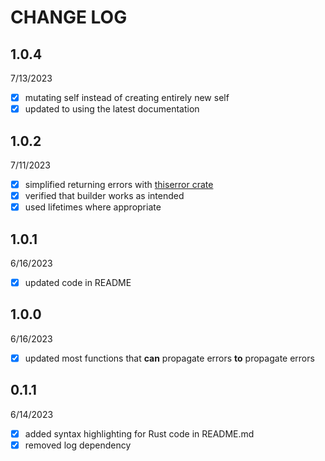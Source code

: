 # CHANGE LOG

## 1.0.4

7/13/2023

- [x] mutating self instead of creating entirely new self
- [x] updated to using the latest documentation

## 1.0.2

7/11/2023

- [x] simplified returning errors with [thiserror crate](https://crates.io/crates/thiserror)
- [x] verified that builder works as intended
- [x] used lifetimes where appropriate

## 1.0.1

6/16/2023

- [x] updated code in README

## 1.0.0

6/16/2023

- [x] updated most functions that **can** propagate errors **to** propagate errors

## 0.1.1

6/14/2023

- [x] added syntax highlighting for Rust code in README.md
- [x] removed log dependency
